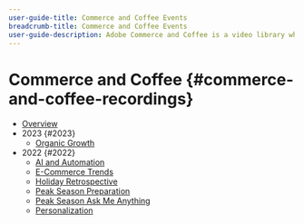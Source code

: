 ```yaml
---
user-guide-title: Commerce and Coffee Events
breadcrumb-title: Commerce and Coffee Events
user-guide-description: Adobe Commerce and Coffee is a video library where experts and peers have shared their thoughts and ideas on how to use Adobe Commerce.
---
```


# Commerce and Coffee {#commerce-and-coffee-recordings}

+ [Overview](overview.md)
+ 2023 {#2023}
  + [Organic Growth](2023/organic-growth.md)
+ 2022 {#2022}
  + [AI and Automation](2022/ai-and-automation.md)
  + [E-Commerce Trends](2022/ecommerce-trends.md)
  + [Holiday Retrospective](2022/holiday.md)
  + [Peak Season Preparation](2022/peak-season-prep.md)
  + [Peak Season Ask Me Anything](2022/peak-season-ask-anything.md)
  + [Personalization](2022/personalization.md)
  
<!---+ Commerce Events {#commerce-events}
  + [Overview](commerce-events/overview.md)
  + 2022 {#2022}
    + [Top Tips and Tricks for Adobe Campaign Standard](customer-journeys/2022/tips-and-tricks.md)
    + [Develop and customize data models in Adobe [!DNL Campaign Classic]](customer-journeys/2022/data-models.md)

+ Data and insights {#commerce-release-updates}
  + [Overview](commerce-release-updates/overview.md)
  + 2022 {#2022}
    + [Innovations and trends](data-and-insights/2022/innovations.md)
    + [Sensei and Analysis Workspace](data-and-insights/2022/sensei.md)
    + [Personalize and automate with Adobe Target](data-and-insights/2022/personalize.md)
    + [Analytics and Target applications for Mobile and Apps](data-and-insights/2022/mobile-and-apps.md)
    + [Cross Device Analytics and Customer Journey Analytics](data-and-insights/2022/cross-device-analytics.md) --->